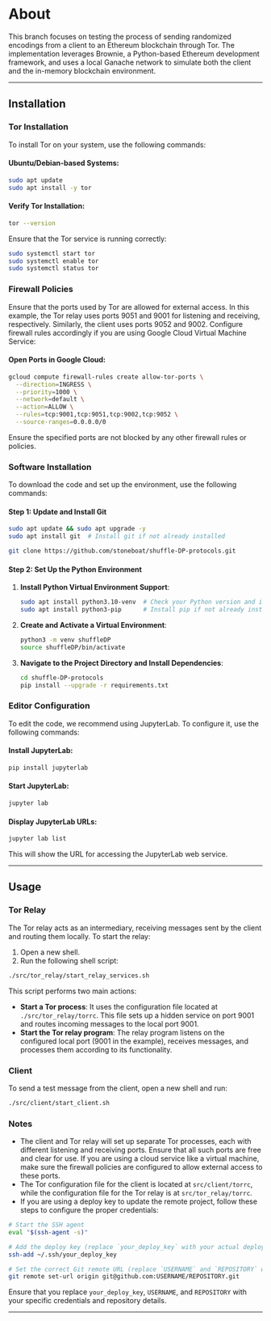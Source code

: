 # About

This branch focuses on testing the process of sending randomized encodings from a client to an Ethereum blockchain through Tor. The implementation leverages Brownie, a Python-based Ethereum development framework, and uses a local Ganache network to simulate both the client and the in-memory blockchain environment. 

---

## Installation

### Tor Installation

To install Tor on your system, use the following commands:

#### Ubuntu/Debian-based Systems:
```bash
sudo apt update
sudo apt install -y tor
```

#### Verify Tor Installation:
```bash
tor --version
```

Ensure that the Tor service is running correctly:
```bash
sudo systemctl start tor
sudo systemctl enable tor
sudo systemctl status tor
```


### Firewall Policies

Ensure that the ports used by Tor are allowed for external access. In this example, the Tor relay uses ports 9051 and 9001 for listening and receiving, respectively. Similarly, the client uses ports 9052 and 9002. Configure firewall rules accordingly if you are using Google Cloud Virtual Machine Service:

#### Open Ports in Google Cloud:
```bash
gcloud compute firewall-rules create allow-tor-ports \
  --direction=INGRESS \
  --priority=1000 \
  --network=default \
  --action=ALLOW \
  --rules=tcp:9001,tcp:9051,tcp:9002,tcp:9052 \
  --source-ranges=0.0.0.0/0
```

Ensure the specified ports are not blocked by any other firewall rules or policies.

### Software Installation

To download the code and set up the environment, use the following commands:

#### Step 1: Update and Install Git
```bash
sudo apt update && sudo apt upgrade -y
sudo apt install git  # Install git if not already installed

git clone https://github.com/stoneboat/shuffle-DP-protocols.git
```

#### Step 2: Set Up the Python Environment

1. **Install Python Virtual Environment Support**:
    ```bash
    sudo apt install python3.10-venv  # Check your Python version and install the corresponding venv package
    sudo apt install python3-pip      # Install pip if not already installed
    ```

2. **Create and Activate a Virtual Environment**:
    ```bash
    python3 -m venv shuffleDP
    source shuffleDP/bin/activate
    ```

3. **Navigate to the Project Directory and Install Dependencies**:
    ```bash
    cd shuffle-DP-protocols
    pip install --upgrade -r requirements.txt
    ```


### Editor Configuration
To edit the code, we recommend using JupyterLab. To configure it, use the following commands:

#### Install JupyterLab:
```bash
pip install jupyterlab
```

#### Start JupyterLab:
```bash
jupyter lab
```

#### Display JupyterLab URLs:
```bash
jupyter lab list
```

This will show the URL for accessing the JupyterLab web service.

---

## Usage

### Tor Relay

The Tor relay acts as an intermediary, receiving messages sent by the client and routing them locally. To start the relay:

1. Open a new shell.
2. Run the following shell script:

```bash
./src/tor_relay/start_relay_services.sh
```

This script performs two main actions:
- **Start a Tor process**: It uses the configuration file located at `./src/tor_relay/torrc`. This file sets up a hidden service on port 9001 and routes incoming messages to the local port 9001.
- **Start the Tor relay program**: The relay program listens on the configured local port (9001 in the example), receives messages, and processes them according to its functionality.

### Client

To send a test message from the client, open a new shell and run:

```bash
./src/client/start_client.sh
```

### Notes

- The client and Tor relay will set up separate Tor processes, each with different listening and receiving ports. Ensure that all such ports are free and clear for use. If you are using a cloud service like a virtual machine, make sure the firewall policies are configured to allow external access to these ports.
- The Tor configuration file for the client is located at `src/client/torrc`, while the configuration file for the Tor relay is at `src/tor_relay/torrc`.
- If you are using a deploy key to update the remote project, follow these steps to configure the proper credentials:

```bash
# Start the SSH agent
eval "$(ssh-agent -s)"

# Add the deploy key (replace `your_deploy_key` with your actual deploy key file name)
ssh-add ~/.ssh/your_deploy_key

# Set the correct Git remote URL (replace `USERNAME` and `REPOSITORY` with your GitHub account name and repository name, respectively)
git remote set-url origin git@github.com:USERNAME/REPOSITORY.git
```

Ensure that you replace `your_deploy_key`, `USERNAME`, and `REPOSITORY` with your specific credentials and repository details.

---
